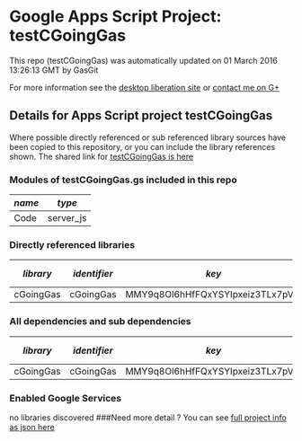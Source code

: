 # Google Apps Script Project: testCGoingGas
This repo (testCGoingGas) was automatically updated on 01 March 2016 13:26:13 GMT by GasGit

For more information see the [desktop liberation site](http://ramblings.mcpher.com/Home/excelquirks/drivesdk/gettinggithubready "desktop liberation") or [contact me on G+](https://plus.google.com/+BruceMcpherson "Bruce McPherson - GDE")
## Details for Apps Script project testCGoingGas
Where possible directly referenced or sub referenced library sources have been copied to this repository, or you can include the library references shown. 
The shared link for [testCGoingGas is here](https://script.google.com/d/1oKMA6uSvsghyEk5em6gbDY7WPH03x2DfdpsBR2QB8QtPik57PiEkYRRA/edit?usp=sharing "open in the GAS IDE")

### Modules of testCGoingGas.gs included in this repo
*name*|*type*
--- | --- 
Code| server_js
### Directly referenced libraries
*library*|*identifier*|*key*|*version*|*dev mode*|*source*|
--- | --- | --- | --- | --- | --- 
cGoingGas| cGoingGas|MMY9q8Ol6hHfFQxYSYIpxeiz3TLx7pV4j|4|yes|[here](libraries/cGoingGas "library source")
### All dependencies and sub dependencies
*library*|*identifier*|*key*|*version*|*dev mode*|*source*|
--- | --- | --- | --- | --- | --- 
cGoingGas| cGoingGas|MMY9q8Ol6hHfFQxYSYIpxeiz3TLx7pV4j|4|yes|[here](libraries/cGoingGas "library source")
### Enabled Google Services
no libraries discovered
###Need more detail ?
You can see [full project info as json here](info.json)
